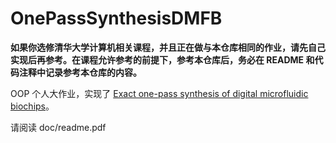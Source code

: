 OnePassSynthesisDMFB
================================

**如果你选修清华大学计算机相关课程，并且正在做与本仓库相同的作业，请先自己实现后再参考。在课程允许参考的前提下，参考本仓库后，务必在 README 和代码注释中记录参考本仓库的内容。**

OOP 个人大作业，实现了 [Exact one-pass synthesis of digital microfluidic biochips](https://ieeexplore.ieee.org/document/6881469/)。

请阅读 doc/readme.pdf
